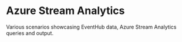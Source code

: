 # Azure Stream Analytics
Various scenarios showcasing EventHub data, Azure Stream Analytics queries and output.


	
	
	